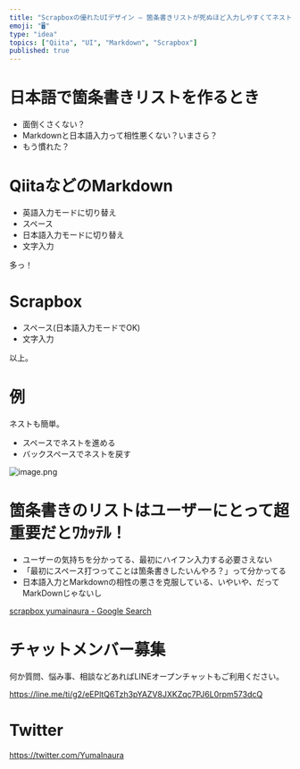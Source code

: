 ```yaml
---
title: "Scrapboxの優れたUIデザイン – 箇条書きリストが死ぬほど入力しやすくてネストも簡単、markdownよりずっと優れている。"
emoji: "🖥"
type: "idea"
topics: ["Qiita", "UI", "Markdown", "Scrapbox"]
published: true
---
```


# 日本語で箇条書きリストを作るとき

- 面倒くさくない？
- Markdownと日本語入力って相性悪くない？いまさら？
- もう慣れた？


# QiitaなどのMarkdown

- 英語入力モードに切り替え
- スペース
- 日本語入力モードに切り替え
- 文字入力

多っ！

# Scrapbox

- スペース(日本語入力モードでOK)
- 文字入力

以上。

# 例

ネストも簡単。

- スペースでネストを進める
- バックスペースでネストを戻す

![image.png](https://qiita-image-store.s3.amazonaws.com/0/89618/95f6274f-eb0b-822d-50dd-4f9dbd3625a1.png)

# 箇条書きのリストはユーザーにとって超重要だとﾜｶｯﾃﾙ！

- ユーザーの気持ちを分かってる、最初にハイフン入力する必要さえない
- 「最初にスペース打つってことは箇条書きしたいんやろ？」って分かってる
- 日本語入力とMarkdownの相性の悪さを克服している、いやいや、だってMarkDownじゃないし


[scrapbox yumainaura - Google Search](https://www.google.co.jp/search?q=scrapbox+yumainaura&oq=scrapbox+yumainaura&aqs=chrome..69i57j69i60l3j69i64.4710j0j7&sourceid=chrome&ie=UTF-8)








<!-- Update From Qiita API -->

# チャットメンバー募集


何か質問、悩み事、相談などあればLINEオープンチャットもご利用ください。

https://line.me/ti/g2/eEPltQ6Tzh3pYAZV8JXKZqc7PJ6L0rpm573dcQ





# Twitter


https://twitter.com/YumaInaura


<!-- Update From Qiita API -->


